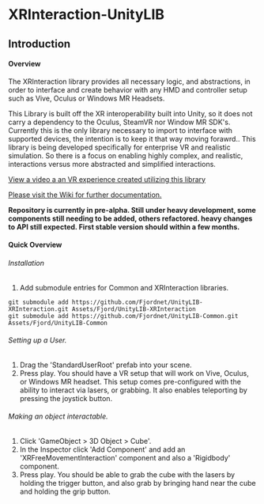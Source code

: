 # XRInteraction-UnityLIB

## Introduction

#### Overview

The XRInteraction library provides all necessary logic, and abstractions, in order to interface and create behavior with any HMD and controller setup such as Vive, Oculus or Windows MR Headsets.

This Library is built off the XR interoperability built into Unity, so it does not carry a dependency to the Oculus, SteamVR nor Window MR SDK's. Currently this is the only library necessary to import to interface with supported devices, the intention is to keep it that way moving forawrd.. This library is being developed specifically for enterprise VR and realistic simulation. So there is a focus on enabling highly complex, and realistic, interactions versus more abstracted and simplified interactions.

[View a video a an VR experience created utilizing this library](https://vimeo.com/274782042/834524b181)

[Please visit the Wiki for further documentation.](https://github.com/Fjordnet/UnityLIB-XRInteraction/wiki)

**Repository is currently in pre-alpha. Still under heavy development, some components still needing to be added, others refactored. heavy changes to API still expected. First stable version should within a few months.**

#### Quick Overview

###### Installation

1. Add submodule entries for Common and XRInteraction libraries.

```
git submodule add https://github.com/Fjordnet/UnityLIB-XRInteraction.git Assets/Fjord/UnityLIB-XRInteraction
git submodule add https://github.com/Fjordnet/UnityLIB-Common.git Assets/Fjord/UnityLIB-Common
```

###### Setting up a User.

1. Drag the 'StandardUserRoot' prefab into your scene.
2. Press play. You should have a VR setup that will work on Vive, Oculus, or Windows MR headset. This setup comes pre-configured with the ability to interact via lasers, or grabbing. It also enables teleporting by pressing the joystick button.

###### Making an object interactable.

1. Click 'GameObject > 3D Object > Cube'.
2. In the Inspector click 'Add Component' and add an 'XRFreeMovementInteraction' component and also a 'Rigidbody' component.
3. Press play. You should be able to grab the cube with the lasers by holding the trigger button, and also grab by bringing hand near the cube and holding the grip button.


